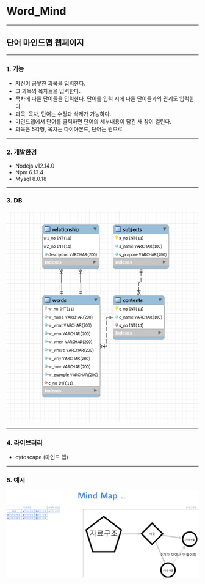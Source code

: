 # Word_Mind
* * *
## 단어 마인드맵 웹페이지
* * *
### 1. 기능 
 + 자신이 공부한 과목을 입력한다.
 + 그 과목의 목차들을 입력한다.
 + 목차에 따른 단어들을 입력한다. 단어를 입력 시에 다른 단어들과의 관계도 입력한다.
 + 과목, 목차, 단어는 수정과 삭제가 가능하다.
 + 마인드맵에서 단어를 클릭하면 단어의 세부내용이 담긴 새 창이 열린다.
 + 과목은 5각형, 목차는 다이아몬드, 단어는 원으로 
 * * *
### 2. 개발환경
 + Nodejs v12.14.0
 + Npm 6.13.4
 + Mysql 8.0.18 
* * *
### 3. DB
 ![DB](./DB.PNG)
 * * *
### 4. 라이브러리
 + cytoscape (마인드 맵)
 * * *
### 5. 예시
 ![subject](./subject.PNG)
